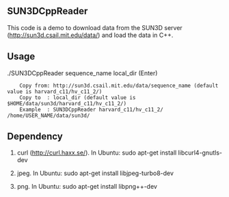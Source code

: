 ## SUN3DCppReader

This code is a demo to download data from the SUN3D server (http://sun3d.csail.mit.edu/data/) and load the data in C++. 
## Usage

./SUN3DCppReader sequence_name local_dir (Enter)
```
	Copy from: http://sun3d.csail.mit.edu/data/sequence_name (default value is harvard_c11/hv_c11_2/)
	Copy to  : local_dir (default value is  $HOME/data/sun3d/harvard_c11/hv_c11_2/)
	Example  : SUN3DCppReader harvard_c11/hv_c11_2/ /home/USER_NAME/data/sun3d/
```

## Dependency

1. curl (http://curl.haxx.se/). In Ubuntu: sudo apt-get install libcurl4-gnutls-dev

2. jpeg. In Ubuntu: sudo apt-get install libjpeg-turbo8-dev

3. png. In Ubuntu: sudo apt-get install libpng++-dev



